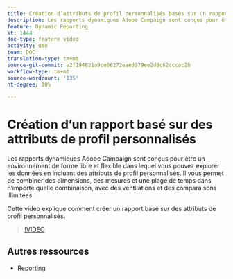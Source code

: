 ```yaml
---
title: Création d’attributs de profil personnalisés basés sur un rapport
description: Les rapports dynamiques Adobe Campaign sont conçus pour être un environnement de forme libre et flexible dans lequel vous pouvez explorer les données en incluant des attributs de profil personnalisés. Il vous permet de combiner des dimensions, des mesures et une plage de temps dans n’importe quelle combinaison, avec des ventilations et des comparaisons illimitées. Cette vidéo explique comment créer un rapport basé sur des attributs de profil personnalisés.
feature: Dynamic Reporting
kt: 1444
doc-type: feature video
activity: use
team: DOC
translation-type: tm+mt
source-git-commit: a2f194821a9ce06272eaed979ee2d8c62cccac2b
workflow-type: tm+mt
source-wordcount: '135'
ht-degree: 10%

---
```



# Création d’un rapport basé sur des attributs de profil personnalisés

Les rapports  dynamiques Adobe Campaign sont conçus pour être un environnement de forme libre et flexible dans lequel vous pouvez explorer les données en incluant des attributs de profil personnalisés. Il vous permet de combiner des dimensions, des mesures et une plage de temps dans n’importe quelle combinaison, avec des ventilations et des comparaisons illimitées.

Cette vidéo explique comment créer un rapport basé sur des attributs de profil personnalisés.

>[!VIDEO](https://video.tv.adobe.com/v/28204?quality=12)

## Autres ressources

* [Reporting](https://docs.adobe.com/content/help/fr-FR/campaign-standard/using/reporting/about-reporting/about-dynamic-reports.html)
